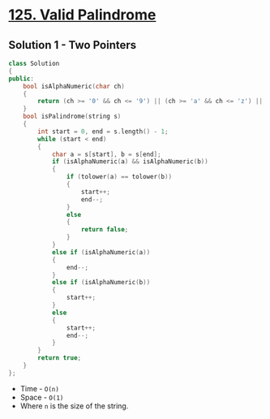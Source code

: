 # [125. Valid Palindrome](https://leetcode.com/problems/valid-palindrome/)

## Solution 1 - Two Pointers

```c++
class Solution
{
public:
    bool isAlphaNumeric(char ch)
    {
        return (ch >= '0' && ch <= '9') || (ch >= 'a' && ch <= 'z') || (ch >= 'A' && ch <= 'Z');
    }
    bool isPalindrome(string s)
    {
        int start = 0, end = s.length() - 1;
        while (start < end)
        {
            char a = s[start], b = s[end];
            if (isAlphaNumeric(a) && isAlphaNumeric(b))
            {
                if (tolower(a) == tolower(b))
                {
                    start++;
                    end--;
                }
                else
                {
                    return false;
                }
            }
            else if (isAlphaNumeric(a))
            {
                end--;
            }
            else if (isAlphaNumeric(b))
            {
                start++;
            }
            else
            {
                start++;
                end--;
            }
        }
        return true;
    }
};
```

- Time - `O(n)`
- Space - `O(1)`
- Where `n` is the size of the string.